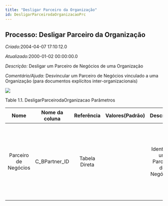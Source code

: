 ```yaml
---
title: "Desligar Parceiro da Organização"
id: DesligarParceirodaOrganizacaoPrc
---
```

<div id="d42459e1" class="section chapter">

<div class="titlepage">

<div>

<div>

## Processo: Desligar Parceiro da Organização

</div>

</div>

</div>

<span class="emphasis"> *Criado:*</span>2004-04-07 17:10:12.0

<span class="emphasis">*Atualizado:*</span>2000-01-02 00:00:00.0

<span class="emphasis"> *Descrição:* </span>Desligar um Parceiro de
Negócios de uma Organização

<span class="emphasis"> *Comentário/Ajuda:* </span>Desvincular um
Parceiro de Negócios vinculado a uma Organização (para documentos
explícitos inter-organizacionais)

![](/img/manual/DesligarParceirodaOrganizacao.png)

<div id="d42459e22" class="table">

<div class="table-title">

Table 1.1. DesligarParceirodaOrganizacao
Parâmetros

</div>

<div class="table-contents">

|         Nome         | Nome da coluna  |  Referência   | Valores(Padrão) |              Descrição              |                                                                           Comentário/Ajuda                                                                           |
| :------------------: | :-------------: | :-----------: | :-------------: | :---------------------------------: | :------------------------------------------------------------------------------------------------------------------------------------------------------------------: |
| Parceiro de Negócios | C\_BPartner\_ID | Tabela Direta |                 | Identifica um Parceiro de Negócios. | Um "Parceiro de Negócios" é qualquer um com quem você transaciona. Isto pode incluir Fornecedores, Clientes, Funcionários, Vendedores, Representantes de Venda, etc. |

</div>

</div>

  

</div>
